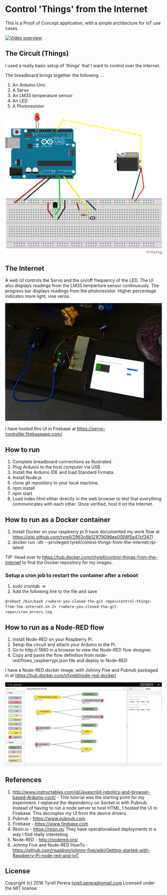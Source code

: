 # Control 'Things' from the Internet
This is a Proof of Concept application, with a simple architecture for IoT use cases.

[![Video overview](https://img.youtube.com/vi/F-WoFkbe0uc/0.jpg)](https://youtu.be/F-WoFkbe0uc "Video overview")


## The Circuit (Things)
I used a really basic setup of 'things' that I want to control over the Internet.

The breadboard brings together the following ...

 1. An Arduino Uno 
 2. A Servo
 3. An LM35 temperature sensor
 4. An LED
 5. A Photoresistor
 
![Things circuit diagram](https://raw.githubusercontent.com/tyrell/control-things-from-the-internet/master/circuit/control-things-from-the-internet.png?token=AAvfoaqXHQMVUwF-9Udk3l76xka8WGh7ks5XQXsywA%3D%3D "Things circuit diagram")
 

## The Internet
A web UI controls the Servo and the on/off frequency of the LED. The UI also displays readings from the LM35 temperture sensor continuously. The progress bar displays readings from the photoresistor. Higher percentage indicates more light, vise versa.

![Demo Photo](https://raw.githubusercontent.com/tyrell/control-things-from-the-internet/master/circuit/demo-picture.png?token=AAvfoVpTcZUJIrivKJXv5XW9WqM2mEiJks5XQXtEwA%3D%3D "Demo Photo")

I have hosted this UI in Firebase at https://servo-controller.firebaseapp.com/ 

## How to run
1. Complete breadboard connections as illustrated.
2. Plug Arduino to the host computer via USB.
3. Install the Arduino IDE and load Standard Firmata.
4. Install Node.js  
5. clone git repository to your local machine.
6. npm install
7. npm start
6. Load index.html either directly in the web browser to test that everything communicates with each other. Once verified, host it on the Internet.

## How to run as a Docker container
1. Install Docker on your raspberry pi (I have documented my work flow at https://gist.github.com/tyrell/2963c6b121f79096ee0008f5a47cf347)
2. docker run -dti --privileged tyrell/control-things-from-the-internet:rpi-latest

TIP: Head over to https://hub.docker.com/r/tyrell/control-things-from-the-internet to find the Docker repository for my images.

### Setup a cron job to restart the container after a reboot
1. sudo crontab -e
2. Add the following line to the file and save

`@reboot /bin/bash /<where-you-cloned-the-git-repo>/control-things-from-the-internet.sh 2> /<where-you-cloned-the-git-repo>/cron_errors.log`

## How to run as a Node-RED flow
1. Install Node-RED on your Raspberry Pi.
2. Setup the circuit and attach your Arduino to the Pi.
3. Go to http://<your-pi-ip-address>:1880 in a browser to view the Node-RED flow designer.
4. Copy and paste the flow definition from node-red/flows_raspberrypi.json file and deploy to Node-RED

I have a Node-RED docker image, with Johnny Five and Pubnub packaged in at https://hub.docker.com/r/tyrell/node-red-docker/ 

![Node-RED Flow](https://raw.githubusercontent.com/tyrell/control-things-from-the-internet/master/node-red/node-red.png?token=AAvfobQ_SBWK-xOLVnDSjJ8bttRbEkqSks5XSTGNwA%3D%3D "Node-RED Flow")

## References
1. http://www.instructables.com/id/Javascript-robotics-and-browser-based-Arduino-cont/ - This tutorial was the starting point for my experiment. I replaced the dependency on Socket.io with Pubnub. Instead of having to run a node server to host HTML, I hosted the UI in Firebase. This decouples my UI from the device drivers.
2. Pubnub - https://www.pubnub.com
3. Firebase - https://www.firebase.com
4. Resin.io - https://resin.io/ They have operationalised deployments in a way I find really interesting.
5. Node-RED - http://nodered.org/
6. Johnny Five and Node-RED HowTo - https://github.com/rwaldron/johnny-five/wiki/Getting-started-with-Raspberry-Pi-node-red-and-IoT


## License
Copyright (c) 2016 Tyrell Perera <tyrell.perera@gmail.com>
Licensed under the MIT license.
